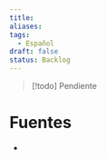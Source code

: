 ```yaml
---
title: 
aliases: 
tags:
  - Español
draft: false
status: Backlog
---
```

> [!todo] Pendiente

# Fuentes
- 
